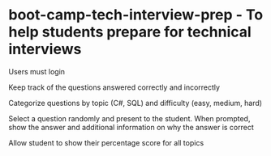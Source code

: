# boot-camp-tech-interview-prep - To help students prepare for technical interviews

Users must login

Keep track of the questions answered correctly and incorrectly

Categorize questions by topic (C#, SQL) and difficulty (easy, medium, hard)

Select a question randomly and present to the student. When prompted, show the answer and additional information on why the answer is correct

Allow student to show their percentage score for all topics
